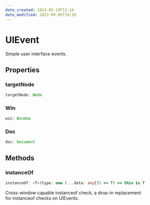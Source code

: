 ```yaml
---
date_created: 2023-05-19T13:24
date_modified: 2023-09-05T19:18
---
```

# UIEvent

Simple user interface events.

## Properties

### targetNode

```ts
targetNode: Node
```

### Win

```ts
win: Window
```

### Doc

```ts
doc: Document
```

## Methods

### instanceOf

```ts
instanceOf: <T>(type: new (...data: any[]) => T) => this is T
```

Cross-window capable instanceof check, a drop-in replacement  
for instanceof checks on UIEvents.
